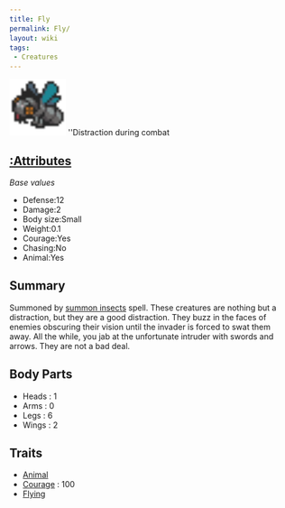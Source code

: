 ```yaml
---
title: Fly
permalink: Fly/
layout: wiki
tags:
 - Creatures
---
```


<img src="fly.png" title="fig:fly.png" alt="fly.png" width="100" />
''Distraction during combat

[:Attributes](:Attributes "wikilink")
-------------------------------------

*Base values*

-   Defense:12
-   Damage:2
-   Body size:Small
-   Weight:0.1
-   Courage:Yes
-   Chasing:No
-   Animal:Yes

Summary
-------

Summoned by [summon insects](:Spells#Summon_Insects "wikilink") spell.
These creatures are nothing but a distraction, but they are a good
distraction. They buzz in the faces of enemies obscuring their vision
until the invader is forced to swat them away. All the while, you jab at
the unfortunate intruder with swords and arrows. They are not a bad
deal.

Body Parts
----------

-   Heads : 1
-   Arms : 0
-   Legs : 6
-   Wings : 2

Traits
------

-   [Animal](:Traits#Animal "wikilink")
-   [Courage](:Traits#Courage "wikilink") : 100
-   [Flying](:Traits#Flying "wikilink")

